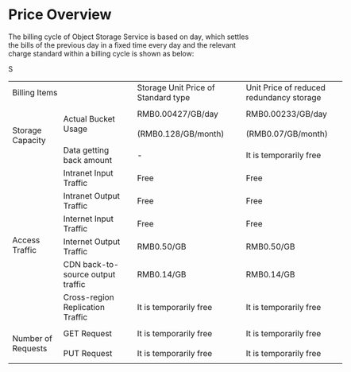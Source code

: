# Price Overview

The billing cycle of Object Storage Service is based on day, which settles the bills of the previous day in a fixed time every day and the relevant charge standard within a billing cycle is shown as below:

<body link="#0563C1" vlink="#954F72">

<table border=0 cellpadding=0 cellspacing=0 width=673 style='border-collapse:
 collapse;table-layout:fixed;width:505pt;border-spacing: 0px;font-variant-ligatures: normal;
 font-variant-caps: normal;orphans: 2;text-align:start;widows: 2;-webkit-text-stroke-width: 0px;
 text-decoration-style: initial;text-decoration-color: initial'>
 <col width=96 style='mso-width-source:userset;mso-width-alt:3072;width:72pt'>
 <col width=160 style='mso-width-source:userset;mso-width-alt:5120;width:120pt'>
 <col width=219 style='mso-width-source:userset;mso-width-alt:6997;width:164pt'>
 <col width=198 style='mso-width-source:userset;mso-width-alt:6336;width:149pt'>
 <tr height=40 style='mso-height-source:userset;height:30.0pt'>
  <td colspan=2 height=40 class=xl65 width=256 style='height:30.0pt;width:192pt'>Billing Items</td>
  <td class=xl65 width=219 style='border-left:none;width:164pt'>Storage Unit Price of Standard type</td>
  <td class=xl65 width=198 style='border-left:none;width:149pt'>Unit Price of reduced redundancy storage</td>
 </tr>
 <tr height=40 style='mso-height-source:userset;height:30.0pt'>
  <td rowspan=3 height=120 class=xl66 width=96 style='height:90.0pt;border-top:
  none;width:72pt'>Storage Capacity</td>
  <td rowspan=2 class=xl66 width=160 style='border-top:none;width:120pt'>Actual Bucket Usage</td>
  S<td class=xl66 width=219 style='border-top:none;border-left:none;width:164pt'>RMB0.00427/GB/day</td>
  <td class=xl66 width=198 style='border-top:none;border-left:none;width:149pt'>RMB0.00233/GB/day</td>
 </tr>
 <tr height=40 style='mso-height-source:userset;height:30.0pt'>
  <td height=40 class=xl66 width=219 style='height:30.0pt;border-top:none;
  border-left:none;width:164pt'>(RMB0.128/GB/month)</td>
  <td class=xl66 width=198 style='border-top:none;border-left:none;width:149pt'>(RMB0.07/GB/month)</td>
 </tr>
 <tr height=40 style='mso-height-source:userset;height:30.0pt'>
  <td height=40 class=xl66 width=160 style='height:30.0pt;border-top:none;
  border-left:none;width:120pt'>Data getting back amount</td>
  <td class=xl66 width=219 style='border-top:none;border-left:none;width:164pt'>-</td>
  <td class=xl66 width=198 style='border-top:none;border-left:none;width:149pt'>It is temporarily free</td>
 </tr>
 <tr height=40 style='mso-height-source:userset;height:30.0pt'>
  <td rowspan=6 height=240 class=xl66 width=96 style='height:180.0pt;
  border-top:none;width:72pt'>Access Traffic</td>
  <td class=xl66 width=160 style='border-top:none;border-left:none;width:120pt'>Intranet Input Traffic</td>
  <td class=xl66 width=219 style='border-top:none;border-left:none;width:164pt'>Free</td>
  <td class=xl66 width=198 style='border-top:none;border-left:none;width:149pt'>Free</td>
 </tr>
 <tr height=40 style='mso-height-source:userset;height:30.0pt'>
  <td height=40 class=xl66 width=160 style='height:30.0pt;border-top:none;
  border-left:none;width:120pt'>Intranet Output Traffic</td>
  <td class=xl66 width=219 style='border-top:none;border-left:none;width:164pt'>Free</td>
  <td class=xl66 width=198 style='border-top:none;border-left:none;width:149pt'>Free</td>
 </tr>
 <tr height=40 style='mso-height-source:userset;height:30.0pt'>
  <td height=40 class=xl66 width=160 style='height:30.0pt;border-top:none;
  border-left:none;width:120pt'>Internet Input Traffic</td>
  <td class=xl66 width=219 style='border-top:none;border-left:none;width:164pt'>Free</td>
  <td class=xl66 width=198 style='border-top:none;border-left:none;width:149pt'>Free</td>
 </tr>
 <tr height=40 style='mso-height-source:userset;height:30.0pt'>
  <td height=40 class=xl66 width=160 style='height:30.0pt;border-top:none;
  border-left:none;width:120pt'>Internet Output Traffic</td>
  <td class=xl66 width=219 style='border-top:none;border-left:none;width:164pt'>RMB0.50/GB</td>
  <td class=xl66 width=198 style='border-top:none;border-left:none;width:149pt'>RMB0.50/GB</td>
 </tr>
 <tr height=40 style='mso-height-source:userset;height:30.0pt'>
  <td height=40 class=xl66 width=160 style='height:30.0pt;border-top:none;
  border-left:none;width:120pt'>CDN back-to-source output traffic</td>
  <td class=xl66 width=219 style='border-top:none;border-left:none;width:164pt'>RMB0.14/GB</td>
  <td class=xl66 width=198 style='border-top:none;border-left:none;width:149pt'>RMB0.14/GB</td>
 </tr>
 <tr height=40 style='mso-height-source:userset;height:30.0pt'>
  <td height=40 class=xl66 width=160 style='height:30.0pt;border-top:none;
  border-left:none;width:120pt'>Cross-region Replication Traffic</td>
  <td class=xl66 width=219 style='border-top:none;border-left:none;width:164pt'>It is temporarily free</td>
  <td class=xl66 width=198 style='border-top:none;border-left:none;width:149pt'>It is temporarily free</td>
 </tr>
 <tr height=40 style='mso-height-source:userset;height:30.0pt'>
  <td rowspan=2 height=80 class=xl66 width=96 style='height:60.0pt;border-top:
  none;width:72pt'>Number of Requests</td>
  <td class=xl66 width=160 style='border-top:none;border-left:none;width:120pt'>GET Request</td>
  <td class=xl66 width=219 style='border-top:none;border-left:none;width:164pt'>It is temporarily free</td>
  <td class=xl66 width=198 style='border-top:none;border-left:none;width:149pt'>It is temporarily free</td>
 </tr>
 <tr height=40 style='mso-height-source:userset;height:30.0pt'>
  <td height=40 class=xl66 width=160 style='height:30.0pt;border-top:none;
  border-left:none;width:120pt'>PUT Request</td>
  <td class=xl66 width=219 style='border-top:none;border-left:none;width:164pt'>It is temporarily free</td>
  <td class=xl66 width=198 style='border-top:none;border-left:none;width:149pt'>It is temporarily free</td>
 </tr>
</table>
